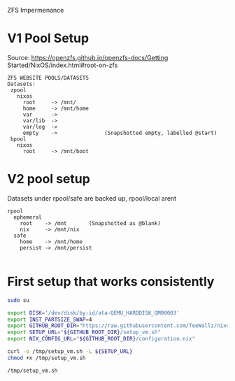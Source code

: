 
ZFS Impermenance

# V1 Pool Setup
Source:
https://openzfs.github.io/openzfs-docs/Getting Started/NixOS/index.html#root-on-zfs
```
ZFS WEBSITE POOLS/DATASETS
Datasets:
 zpool
   nixos
     root     -> /mnt/
     home     -> /mnt/home
     var      -> 
     var/lib  -> 
     var/log  -> 
     empty    ->               (Snapshotted empty, labelled @start)
 bpool
   nixos
     root     -> /mnt/boot
```


# V2 pool setup
Datasets under rpool/safe are backed up, rpool/local arent

```
rpool
  ephemeral
    root    -> /mnt       (Snapshotted as @blank)
    nix     -> /mnt/nix
  safe
    home    -> /mnt/home
    persist -> /mnt/persist
  
```


# First setup that works consistently
```bash
sudo su

export DISK='/dev/disk/by-id/ata-QEMU_HARDDISK_QM00003'
export INST_PARTSIZE_SWAP=4
export GITHUB_ROOT_DIR="https://raw.githubusercontent.com/TeeWallz/nixos-configs/main/v1-zfs-working"
export SETUP_URL="${GITHUB_ROOT_DIR}/setup_vm.sh"
export NIX_CONFIG_URL="${GITHUB_ROOT_DIR}/configuration.nix"

curl -o /tmp/setup_vm.sh -L ${SETUP_URL}
chmod +x /tmp/setup_vm.sh

/tmp/setup_vm.sh
```

